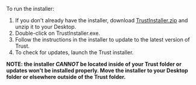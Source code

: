 To run the installer:

1. If you don't already have the installer, download [TrustInstaller.zip](https://github.com/cyritegamestudios/trust/blob/main/Setup/TrustInstaller.zip) and unzip it to your Desktop.
2. Double-click on TrustInstaller.exe.
3. Follow the instructions in the installer to update to the latest version of Trust.
4. To check for updates, launch the Trust installer.

**NOTE: the installer *CANNOT* be located inside of your Trust folder or updates won't be installed properly. Move the installer to your Desktop folder or elsewhere outside of the Trust folder.**
